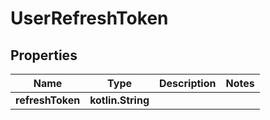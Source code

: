 
# UserRefreshToken

## Properties
Name | Type | Description | Notes
------------ | ------------- | ------------- | -------------
**refreshToken** | **kotlin.String** |  | 



